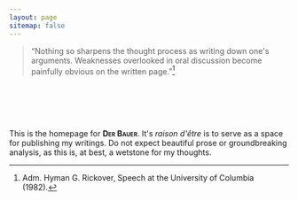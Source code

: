 ```yaml
---
layout: page
sitemap: false
---
```

> “Nothing so sharpens the thought process as writing down one's arguments. Weaknesses overlooked in oral discussion become painfully obvious on the written page.”[^1]

<br></br>
<br></br>

This is the homepage for <span style="font-variant:small-caps;">**Der Bauer**</span>. It's *raison d'être* is to serve as a space for publishing my writings. Do not expect beautiful prose or groundbreaking analysis, as this is, at best, a wetstone for my thoughts.


[^1]: Adm. Hyman G. Rickover, Speech at the University of Columbia (1982).
